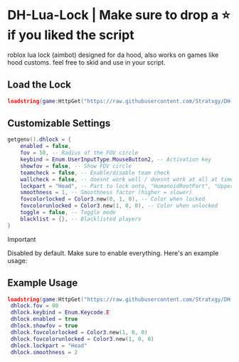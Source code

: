 # DH-Lua-Lock | Make sure to drop a ⭐ if you liked the script
roblox lua lock (aimbot) designed for da hood, also works on games like hood customs.
feel free to skid and use in your script.
## Load the Lock
```lua
loadstring(game:HttpGet("https://raw.githubusercontent.com/Stratxgy/DH-Lua-Lock/refs/heads/main/Main.lua"))()
```
## Customizable Settings
```lua
getgenv().dhlock = {
    enabled = false,
    fov = 50, -- Radius of the FOV circle
    keybind = Enum.UserInputType.MouseButton2, -- Activation key
    showfov = false, -- Show FOV circle
    teamcheck = false, -- Enable/disable team check
    wallcheck = false, -- doesnt work well / doesnt work at all at times
    lockpart = "Head", -- Part to lock onto, "HumanoidRootPart", "UpperTorso", "LowerTorso", "Torso" and most other parts
    smoothness = 1, -- Smoothness factor (higher = slower)
    fovcolorlocked = Color3.new(0, 1, 0), -- Color when locked
    fovcolorunlocked = Color3.new(1, 0, 0), -- Color when unlocked
    toggle = false, -- Toggle mode
    blacklist = {}, -- Blacklisted players
}
```
> [!IMPORTANT]
> Disabled by default. Make sure to enable everything. Here's an example usage:
> ## Example Usage
> ```lua
>loadstring(game:HttpGet("https://raw.githubusercontent.com/Stratxgy/DH-Lua-Lock/refs/heads/main/Main.lua"))()
>  dhlock.fov = 80
>  dhlock.keybind = Enum.Keycode.E
>  dhlock.enabled = true
>  dhlock.showfov = true
>  dhlock.fovcolorlocked = Color3.new(1, 0, 0)
>  dhlock.fovcolorunlocked = Color3.new(1, 0, 0)
>  dhlock.lockpart = "Head"
>  dhlock.smoothness = 2
> ```
